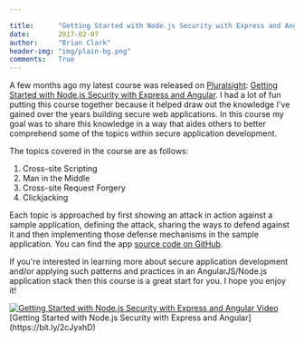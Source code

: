 ```yaml
---

title:      "Getting Started with Node.js Security with Express and Angular"
date:       2017-02-07
author:     "Brian Clark"
header-img: "img/plain-bg.png"
comments:   True
---
```


A few months ago my latest course was released on [Pluralsight](pluralsight.com): [Getting Started with Node.js Security with Express and Angular](https://bit.ly/2cJyxhD). I had a lot of fun putting this course together because it helped draw out the knowledge I've gained over the years building secure web applications. In this course my goal was to share this knowledge in a way that aides others to better comprehend some of the topics within secure application development.

The topics covered in the course are as follows:

1. Cross-site Scripting
2. Man in the Middle
3. Cross-site Request Forgery
4. Clickjacking

Each topic is approached by first showing an attack in action against a sample application, defining the attack, sharing the ways to defend against it and then implementing those defense mechanisms in the sample application. You can find the app [source code on GitHub](https://github.com/clarkio/vulnerable-app).

If you're interested in learning more about secure application development and/or applying such patterns and practices in an AngularJS/Node.js application stack then this course is a great start for you. I hope you enjoy it!

<a href="https://bit.ly/2cJyxhD">
    <img src=" site.baseurl /img/course-sec-sample.png" alt="Getting Started with Node.js Security with Express and Angular Video">
</a>
<span class="caption text-muted">[Getting Started with Node.js Security with Express and Angular](https://bit.ly/2cJyxhD)</span>
